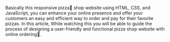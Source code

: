 Basically this responsive pizza🍕 shop website using HTML, CSS, and JavaScript, you can enhance your online presence and offer your customers an easy and efficient way to order and pay for their favorite pizzas. In this article, While watching this you will be able to guide the process of designing a user-friendly and functional pizza shop website with online ordering🎇.
